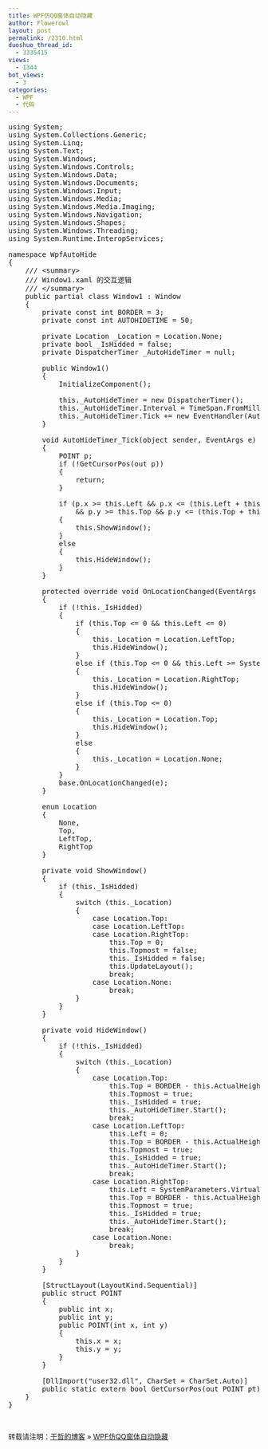 ```yaml
---
title: WPF仿QQ窗体自动隐藏
author: Flowerowl
layout: post
permalink: /2310.html
duoshuo_thread_id:
  - 3335415
views:
  - 1344
bot_views:
  - 3
categories:
  - WPF
  - 代码
---
```

<pre class="lang:default decode:true ">using System;
using System.Collections.Generic;
using System.Linq;
using System.Text;
using System.Windows;
using System.Windows.Controls;
using System.Windows.Data;
using System.Windows.Documents;
using System.Windows.Input;
using System.Windows.Media;
using System.Windows.Media.Imaging;
using System.Windows.Navigation;
using System.Windows.Shapes;
using System.Windows.Threading;
using System.Runtime.InteropServices;

namespace WpfAutoHide
{
    /// &lt;summary&gt;
    /// Window1.xaml 的交互逻辑
    /// &lt;/summary&gt;
    public partial class Window1 : Window
    {
        private const int BORDER = 3;
        private const int AUTOHIDETIME = 50;

        private Location _Location = Location.None;
        private bool _IsHidded = false;
        private DispatcherTimer _AutoHideTimer = null;

        public Window1()
        {
            InitializeComponent();

            this._AutoHideTimer = new DispatcherTimer();
            this._AutoHideTimer.Interval = TimeSpan.FromMilliseconds(AUTOHIDETIME);
            this._AutoHideTimer.Tick += new EventHandler(AutoHideTimer_Tick);
        }

        void AutoHideTimer_Tick(object sender, EventArgs e)
        {
            POINT p;
            if (!GetCursorPos(out p))
            {
                return;
            }

            if (p.x &gt;= this.Left && p.x &lt;= (this.Left + this.ActualWidth)
                && p.y &gt;= this.Top && p.y &lt;= (this.Top + this.ActualHeight))
            {
                this.ShowWindow();
            }
            else
            {
                this.HideWindow();
            }
        }

        protected override void OnLocationChanged(EventArgs e)
        {
            if (!this._IsHidded)
            {
                if (this.Top &lt;= 0 && this.Left &lt;= 0)
                {
                    this._Location = Location.LeftTop;
                    this.HideWindow();
                }
                else if (this.Top &lt;= 0 && this.Left &gt;= SystemParameters.VirtualScreenWidth - this.ActualWidth)
                {
                    this._Location = Location.RightTop;
                    this.HideWindow();
                }
                else if (this.Top &lt;= 0)
                {
                    this._Location = Location.Top;
                    this.HideWindow();
                }
                else
                {
                    this._Location = Location.None;
                }
            }
            base.OnLocationChanged(e);
        }

        enum Location
        {
            None,
            Top,
            LeftTop,
            RightTop
        }

        private void ShowWindow()
        {
            if (this._IsHidded)
            {
                switch (this._Location)
                {
                    case Location.Top:
                    case Location.LeftTop:
                    case Location.RightTop:
                        this.Top = 0;
                        this.Topmost = false;
                        this._IsHidded = false;
                        this.UpdateLayout();
                        break;
                    case Location.None:
                        break;
                }
            }
        }

        private void HideWindow()
        {
            if (!this._IsHidded)
            {
                switch (this._Location)
                {
                    case Location.Top:
                        this.Top = BORDER - this.ActualHeight;
                        this.Topmost = true;
                        this._IsHidded = true;
                        this._AutoHideTimer.Start();
                        break;
                    case Location.LeftTop:
                        this.Left = 0;
                        this.Top = BORDER - this.ActualHeight;
                        this.Topmost = true;
                        this._IsHidded = true;
                        this._AutoHideTimer.Start();
                        break;
                    case Location.RightTop:
                        this.Left = SystemParameters.VirtualScreenWidth - this.ActualWidth;
                        this.Top = BORDER - this.ActualHeight;
                        this.Topmost = true;
                        this._IsHidded = true;
                        this._AutoHideTimer.Start();
                        break;
                    case Location.None:
                        break;
                }
            }
        }

        [StructLayout(LayoutKind.Sequential)]
        public struct POINT
        {
            public int x;
            public int y;
            public POINT(int x, int y)
            {
                this.x = x;
                this.y = y;
            }
        }

        [DllImport("user32.dll", CharSet = CharSet.Auto)]
        public static extern bool GetCursorPos(out POINT pt);
    }
}</pre>

&nbsp;

转载请注明：[于哲的博客][1] &raquo; [WPF仿QQ窗体自动隐藏][2]

 [1]: http://localhost/wordpress
 [2]: http://localhost/wordpress/2310.html